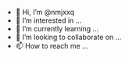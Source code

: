 - 👋 Hi, I’m @nmjxxq
- 👀 I’m interested in ...
- 🌱 I’m currently learning ...
- 💞️ I’m looking to collaborate on ...
- 📫 How to reach me ...

<!---
nmjxxq/nmjxxq is a ✨ special ✨ repository because its `README.md` (this file) appears on your GitHub profile.
You can click the Preview link to take a look at your changes.
--->
